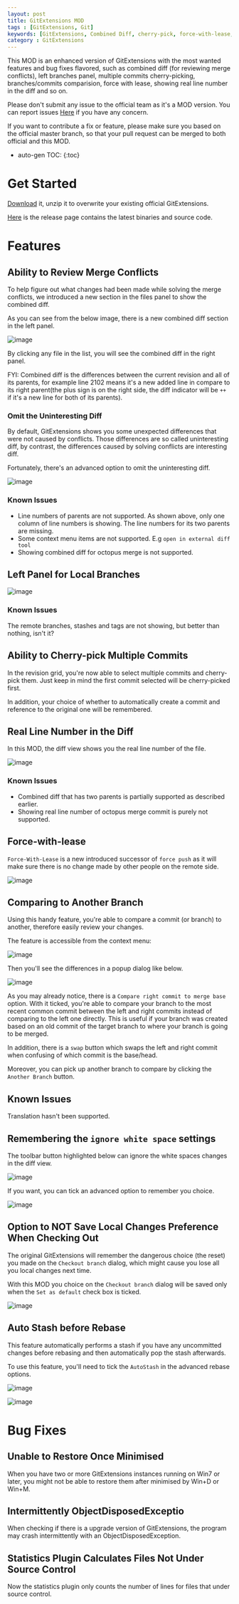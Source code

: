 ```yaml
---
layout: post
title: GitExtensions MOD
tags : [GitExtensions, Git]
keywords: [GitExtensions, Combined Diff, cherry-pick, force-with-lease, ]
category : GitExtensions
---
```


This MOD is an enhanced version of GitExtensions with the most wanted features and bug fixes flavored, such as combined diff (for reviewing merge conflicts), left branches panel, multiple commits cherry-picking, branches/commits comparision, force with lease, showing real line number in the diff and so on.

Please don't submit any issue to the official team as it's a MOD version. You can report issues [Here](https://github.com/EbenZhang/gitextensions/issues/new) if you have any concern. 

If you want to contribute a fix or feature, please make sure you based on the official master branch, so that your pull request can be merged to both official and this MOD.

<!--more-->

* auto-gen TOC:
{:toc}


# Get Started

[Download](https://github.com/EbenZhang/gitextensions/releases/download/2.49a1_MOD/GitExtensions2.49a1_MOD.7z) it, unzip it to overwrite your existing official GitExtensions.


[Here](https://github.com/EbenZhang/gitextensions/releases/tag/2.49a1_MOD) is the release page contains the latest binaries and source code.


# Features

## Ability to Review Merge Conflicts

To help figure out what changes had been made while solving the merge conflicts, we introduced a new section in the files panel to show the combined diff.

As you can see from the below image, there is a new combined diff section in the  left panel.

![image](/images/EnhancedGitExtensions/CombinedDiff.png)

By clicking any file in the list, you will see the combined diff in the right panel. 

FYI: Combined diff is the differences between the current revision and all of its parents, for example line 2102 means it's a new added line in compare to its right parent(the plus sign is on the right side, the diff indicator will be `++` if it's a new line for both of its parents).

### Omit the Uninteresting Diff

By default, GitExtensions shows you some unexpected differences that were not caused by conflicts. Those differences are so called uninteresting diff, by contrast, the differences caused by solving conflicts are interesting diff.

Fortunately, there's an advanced option to omit the uninteresting diff.

![image](/images/EnhancedGitExtensions/omituninterestingdiff.png)

### Known Issues

- Line numbers of parents are not supported. As shown above, only one column of line numbers is showing. The line numbers for its two parents are missing.
- Some context menu items are not supported. E.g `open in external diff tool`
- Showing combined diff for octopus merge is not supported.

## Left Panel for Local Branches

![image](/images/EnhancedGitExtensions/leftpanel.png)

### Known Issues

The remote branches, stashes and tags are not showing, but better than nothing, isn't it?

## Ability to Cherry-pick Multiple Commits

In the revision grid, you're now able to select multiple commits and cherry-pick them. Just keep in mind the first commit selected will be cherry-picked first.

In addition, your choice of whether to automatically create a commit and reference to the original one will be remembered.

## Real Line Number in the Diff

In this MOD, the diff view shows you the real line number of the file.

![image](/images/EnhancedGitExtensions/RealLineNum.png)

### Known Issues

- Combined diff that has two parents is partially supported as described earlier.
- Showing real line number of octopus merge commit is purely not supported.

## Force-with-lease

`Force-With-Lease` is a new introduced successor of `force push` as it will make sure there is no change made by other people on the remote side.

![image](/images/EnhancedGitExtensions/forcewithlease.png)

## Comparing to Another Branch

Using this handy feature, you're able to compare a commit (or branch) to another, therefore easily review your changes.

The feature is accessible from the context menu:

![image](/images/EnhancedGitExtensions/CompareBranches.png)

Then you'll see the differences in a popup dialog like below.

![image](/images/EnhancedGitExtensions/CompareBranchesDetails.png)

As you may already notice, there is a `Compare right commit to merge base` option. With it ticked, you're able to compare your branch to the most recent common commit between the left and right commits instead of comparing to the left one directly. This is useful if your branch was created based on an old commit of the target branch to where your branch is going to be merged.

In addition, there is a `swap` button which swaps the left and right commit when confusing of which commit is the base/head.

Moreover, you can pick up another branch to compare by clicking the `Another Branch` button.

## Known Issues

Translation hasn't been supported. 

## Remembering the `ignore white space` settings

The toolbar button highlighted below can ignore the white spaces changes in the diff view.

![image](/images/EnhancedGitExtensions/dontshowwhitespacetoolbar.png)

If you want, you can tick an advanced option to remember you choice.

![image](/images/EnhancedGitExtensions/omitwhitespacesettings.png)

## Option to NOT Save Local Changes Preference When Checking Out

The original GitExtensions will remember the dangerous choice (the reset) you made on the `Checkout branch` dialog, which might cause you lose all you local changes next time.

With this MOD you choice on the `Checkout branch` dialog will be saved only when the `Set as default` check box is ticked.

![image](/images/EnhancedGitExtensions/LocalChangesDefaultAction.png)

## Auto Stash before Rebase

This feature automatically performs a stash if you have any uncommitted changes before rebasing and then automatically pop the stash afterwards.

To use this feature, you'll need to tick the `AutoStash` in the advanced rebase options.

![image](/images/EnhancedGitExtensions/rebaseOptions.png)

![image](/images/EnhancedGitExtensions/autostach.png)


# Bug Fixes

## Unable to Restore Once Minimised

When you have two or more GitExtensions instances running on Win7 or later,  you might not be able to restore them after minimised by Win+D or Win+M.

## Intermittently ObjectDisposedExceptio

When checking if there is a upgrade version of GitExtensions, the program may crash intermittently with an ObjectDisposedException.

## Statistics Plugin Calculates Files Not Under Source Control

Now the statistics plugin only counts the number of lines for files that under source control.
